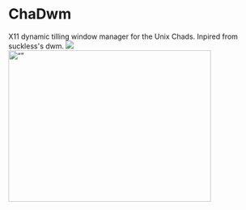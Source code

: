 # ChaDwm
X11 dynamic tilling window manager for the Unix Chads. Inpired from suckless's dwm.
![](https://en.meming.world/images/en/1/18/Giga_Chad.jpg)
<img src="https://en.meming.world/images/en/1/18/Giga_Chad.jpg" width="400" height="300" alt= “”>
